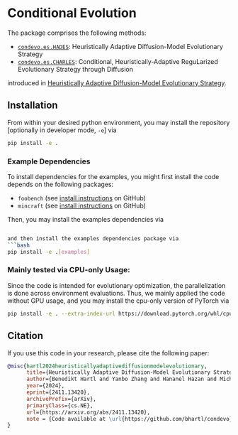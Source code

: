# Conditional Evolution
The package comprises the following methods:
- [`condevo.es.HADES`](condevo/es/heuristical_diffusion_es.py): Heuristically Adaptive Diffusion-Model Evolutionary Strategy
- [`condevo.es.CHARLES`](condevo/es/conditional_diffusion_es.py): Conditional, Heuristically-Adaptive ReguLarized Evolutionary Strategy through Diffusion

introduced in [Heuristically Adaptive Diffusion-Model Evolutionary Strategy](https://arxiv.org/abs/2411.13420).

## Installation

From within your desired python environment, you may install the repository [optionally in developer mode, `-e`] via
```bash
pip install -e .
```

### Example Dependencies
To install dependencies for the examples, you might first install the code depends on the following packages:
- `foobench` (see [install instructions](https://github.com/bhartl/foobench) on GitHub)
- `mincraft` (see [install instructions](https://github.com/bhartl/NeurEvo) on GitHub)

Then, you may install the examples dependencies via
```bash

and then install the examples dependencies package via
```bash
pip install -e .[examples]
```


### Mainly tested via CPU-only Usage:
Since the code is intended for evolutionary optimization, the parallelization is done across environment evaluations. Thus, we mainly applied the code without GPU usage, and you may install the cpu-only version of PyTorch  via
```bash
pip install -e . --extra-index-url https://download.pytorch.org/whl/cpu
```

## Citation
If you use this code in your research, please cite the following paper:
```bibtex
@misc{hartl2024heuristicallyadaptivediffusionmodelevolutionary,
      title={Heuristically Adaptive Diffusion-Model Evolutionary Strategy}, 
      author={Benedikt Hartl and Yanbo Zhang and Hananel Hazan and Michael Levin},
      year={2024},
      eprint={2411.13420},
      archivePrefix={arXiv},
      primaryClass={cs.NE},
      url={https://arxiv.org/abs/2411.13420}, 
      note = {Code available at \url{https://github.com/bhartl/condevo}},
}
```

